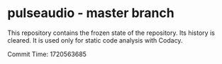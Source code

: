 # pulseaudio - master branch

This repository contains the frozen state of the repository.
Its history is cleared. It is used only for static code
analysis with Codacy.

Commit Time: 1720563685